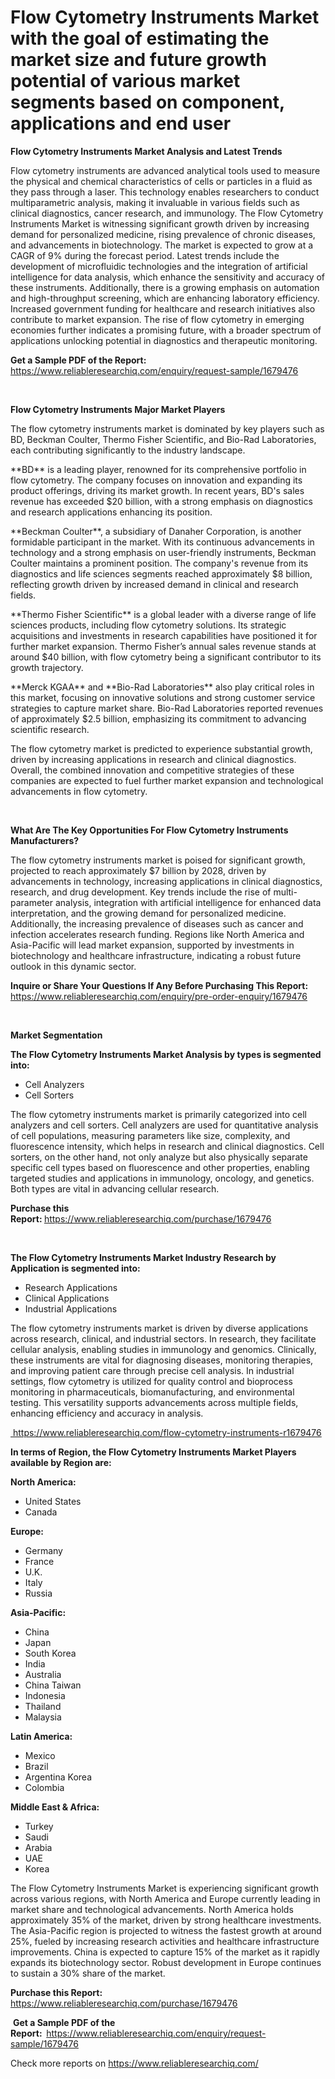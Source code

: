 <p><h1>Flow Cytometry Instruments Market with the goal of estimating the market size and future growth potential of various market segments based on component, applications and end user</h1></p><p><strong>Flow Cytometry Instruments Market Analysis and Latest Trends</strong></p>
<p><p>Flow cytometry instruments are advanced analytical tools used to measure the physical and chemical characteristics of cells or particles in a fluid as they pass through a laser. This technology enables researchers to conduct multiparametric analysis, making it invaluable in various fields such as clinical diagnostics, cancer research, and immunology. The Flow Cytometry Instruments Market is witnessing significant growth driven by increasing demand for personalized medicine, rising prevalence of chronic diseases, and advancements in biotechnology. The market is expected to grow at a CAGR of 9% during the forecast period. Latest trends include the development of microfluidic technologies and the integration of artificial intelligence for data analysis, which enhance the sensitivity and accuracy of these instruments. Additionally, there is a growing emphasis on automation and high-throughput screening, which are enhancing laboratory efficiency. Increased government funding for healthcare and research initiatives also contribute to market expansion. The rise of flow cytometry in emerging economies further indicates a promising future, with a broader spectrum of applications unlocking potential in diagnostics and therapeutic monitoring.</p></p>
<p><strong>Get a Sample PDF of the Report:&nbsp;</strong> <a href="https://www.reliableresearchiq.com/enquiry/request-sample/1679476?utm_campaign=3321&utm_medium=2&utm_source=Github&utm_content=ia&utm_term=25032025&utm_id=flow-cytometry-instruments">https://www.reliableresearchiq.com/enquiry/request-sample/1679476</a></p>
<p>&nbsp;</p>
<p><strong>Flow Cytometry Instruments Major Market Players</strong></p>
<p><p>The flow cytometry instruments market is dominated by key players such as BD, Beckman Coulter, Thermo Fisher Scientific, and Bio-Rad Laboratories, each contributing significantly to the industry landscape.</p><p>**BD** is a leading player, renowned for its comprehensive portfolio in flow cytometry. The company focuses on innovation and expanding its product offerings, driving its market growth. In recent years, BD's sales revenue has exceeded $20 billion, with a strong emphasis on diagnostics and research applications enhancing its position.</p><p>**Beckman Coulter**, a subsidiary of Danaher Corporation, is another formidable participant in the market. With its continuous advancements in technology and a strong emphasis on user-friendly instruments, Beckman Coulter maintains a prominent position. The company's revenue from its diagnostics and life sciences segments reached approximately $8 billion, reflecting growth driven by increased demand in clinical and research fields.</p><p>**Thermo Fisher Scientific** is a global leader with a diverse range of life sciences products, including flow cytometry solutions. Its strategic acquisitions and investments in research capabilities have positioned it for further market expansion. Thermo Fisher’s annual sales revenue stands at around $40 billion, with flow cytometry being a significant contributor to its growth trajectory.</p><p>**Merck KGAA** and **Bio-Rad Laboratories** also play critical roles in this market, focusing on innovative solutions and strong customer service strategies to capture market share. Bio-Rad Laboratories reported revenues of approximately $2.5 billion, emphasizing its commitment to advancing scientific research.</p><p>The flow cytometry market is predicted to experience substantial growth, driven by increasing applications in research and clinical diagnostics. Overall, the combined innovation and competitive strategies of these companies are expected to fuel further market expansion and technological advancements in flow cytometry.</p></p>
<p>&nbsp;</p>
<p><strong>What Are The Key Opportunities For Flow Cytometry Instruments Manufacturers?</strong></p>
<p><p>The flow cytometry instruments market is poised for significant growth, projected to reach approximately $7 billion by 2028, driven by advancements in technology, increasing applications in clinical diagnostics, research, and drug development. Key trends include the rise of multi-parameter analysis, integration with artificial intelligence for enhanced data interpretation, and the growing demand for personalized medicine. Additionally, the increasing prevalence of diseases such as cancer and infection accelerates research funding. Regions like North America and Asia-Pacific will lead market expansion, supported by investments in biotechnology and healthcare infrastructure, indicating a robust future outlook in this dynamic sector.</p></p>
<p><strong>Inquire or Share Your Questions If Any Before Purchasing This Report:</strong> <a href="https://www.reliableresearchiq.com/enquiry/pre-order-enquiry/1679476?utm_campaign=3321&utm_medium=2&utm_source=Github&utm_content=ia&utm_term=25032025&utm_id=flow-cytometry-instruments">https://www.reliableresearchiq.com/enquiry/pre-order-enquiry/1679476</a></p>
<p>&nbsp;</p>
<p><strong>Market Segmentation</strong></p>
<p><strong>The Flow Cytometry Instruments Market Analysis by types is segmented into:</strong></p>
<p><ul><li>Cell Analyzers</li><li>Cell Sorters</li></ul></p>
<p><p>The flow cytometry instruments market is primarily categorized into cell analyzers and cell sorters. Cell analyzers are used for quantitative analysis of cell populations, measuring parameters like size, complexity, and fluorescence intensity, which helps in research and clinical diagnostics. Cell sorters, on the other hand, not only analyze but also physically separate specific cell types based on fluorescence and other properties, enabling targeted studies and applications in immunology, oncology, and genetics. Both types are vital in advancing cellular research.</p></p>
<p><strong>Purchase this Report:&nbsp;</strong><a href="https://www.reliableresearchiq.com/purchase/1679476?utm_campaign=3321&utm_medium=2&utm_source=Github&utm_content=ia&utm_term=25032025&utm_id=flow-cytometry-instruments">https://www.reliableresearchiq.com/purchase/1679476</a></p>
<p>&nbsp;</p>
<p><strong>The Flow Cytometry Instruments Market Industry Research by Application is segmented into:</strong></p>
<p><ul><li>Research Applications</li><li>Clinical Applications</li><li>Industrial Applications</li></ul></p>
<p><p>The flow cytometry instruments market is driven by diverse applications across research, clinical, and industrial sectors. In research, they facilitate cellular analysis, enabling studies in immunology and genomics. Clinically, these instruments are vital for diagnosing diseases, monitoring therapies, and improving patient care through precise cell analysis. In industrial settings, flow cytometry is utilized for quality control and bioprocess monitoring in pharmaceuticals, biomanufacturing, and environmental testing. This versatility supports advancements across multiple fields, enhancing efficiency and accuracy in analysis.</p></p>
<p><a href="https://www.reliableresearchiq.com/flow-cytometry-instruments-r1679476?utm_campaign=3321&utm_medium=2&utm_source=Github&utm_content=ia&utm_term=25032025&utm_id=flow-cytometry-instruments">&nbsp;https://www.reliableresearchiq.com/flow-cytometry-instruments-r1679476</a></p>
<p><strong>In terms of Region, the Flow Cytometry Instruments Market Players available by Region are:</strong></p>
<p>
    <p> <strong> North America: </strong>
        <ul>
            <li>United States</li>
            <li>Canada</li>
        </ul>
        </p> 
    <p> <strong> Europe: </strong>
        <ul>
            <li>Germany</li>
            <li>France</li>
            <li>U.K.</li>
            <li>Italy</li>
            <li>Russia</li>
        </ul>
        </p> 
    <p> <strong> Asia-Pacific: </strong>
        <ul>
            <li>China</li>
            <li>Japan</li>
            <li>South Korea</li>
            <li>India</li>
            <li>Australia</li>
            <li>China Taiwan</li>
            <li>Indonesia</li>
            <li>Thailand</li>
            <li>Malaysia</li>
        </ul>
        </p> 
    <p> <strong> Latin America: </strong>
        <ul>
            <li>Mexico</li>
            <li>Brazil</li>
            <li>Argentina Korea</li>
            <li>Colombia</li>
        </ul>
        </p> 
    <p> <strong> Middle East & Africa: </strong>
        <ul>
            <li>Turkey</li>
            <li>Saudi</li>
            <li>Arabia</li>
            <li>UAE</li>
            <li>Korea</li>
        </ul>
    </p>
    </p>
<p><p>The Flow Cytometry Instruments Market is experiencing significant growth across various regions, with North America and Europe currently leading in market share and technological advancements. North America holds approximately 35% of the market, driven by strong healthcare investments. The Asia-Pacific region is projected to witness the fastest growth at around 25%, fueled by increasing research activities and healthcare infrastructure improvements. China is expected to capture 15% of the market as it rapidly expands its biotechnology sector. Robust development in Europe continues to sustain a 30% share of the market.</p></p>
<p><strong>Purchase this Report: </strong><a href="https://www.reliableresearchiq.com/purchase/1679476?utm_campaign=3321&utm_medium=2&utm_source=Github&utm_content=ia&utm_term=25032025&utm_id=flow-cytometry-instruments">https://www.reliableresearchiq.com/purchase/1679476</a></p>
<p>&nbsp;<strong>Get a Sample PDF of the Report:&nbsp;&nbsp;</strong><a href="https://www.reliableresearchiq.com/enquiry/request-sample/1679476?utm_campaign=3321&utm_medium=2&utm_source=Github&utm_content=ia&utm_term=25032025&utm_id=flow-cytometry-instruments">https://www.reliableresearchiq.com/enquiry/request-sample/1679476</a></p>
<p><strong></strong></p>
<p>Check more reports on <a href="https://www.reliableresearchiq.com/?utm_campaign=3321&utm_medium=2&utm_source=Github&utm_content=ia&utm_term=25032025&utm_id=flow-cytometry-instruments">https://www.reliableresearchiq.com/</a></p>